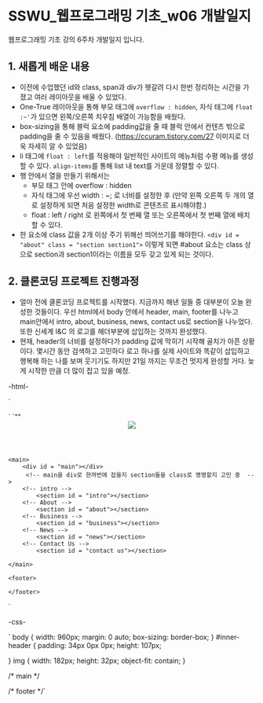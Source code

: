 # SSWU_웹프로그래밍 기초_w06 개발일지
웹프로그래밍 기초 강의 6주차 개발일지 입니다.


       
## 1. 새롭게 배운 내용

- 이전에 수업했던 id와 class, span과 div가 헷갈려 다시 한번 정리하는 시간을 가졌고 여러 레이아웃을 배울 수 있었다. 
- One-True 레이아웃을 통해 부모 태그에 `overflow : hidden`, 자식 태그에 `float :~'`가 있으면 왼쪽/오른쪽 치우침 배열이 가능함을 배웠다. 
- box-sizing을 통해 블럭 요소에 padding값을 줄 때 블럭 안에서 컨텐츠 밖으로 padding을 줄 수 있음을 배웠다. (https://ccuram.tistory.com/27 이미지로 더욱 자세히 알 수 있었음)
- li 태그에 `float : left`를 적용해야 일반적인 사이트의 메뉴처럼 수평 메뉴를 생성할 수 있다. `align-items`를 통해 list 내 text를 가운데 정렬할 수 있다. 
- 행 안에서 열을 만들기 위해서는 
  - 부모 태그 안에 overflow : hidden 
  - 자식 태그에 우선 width : ~; 로 너비를 설정한 후 (만약 왼쪽 오른쪽 두 개의 열로 설정하게 되면 처음 설정한 width로 콘텐츠르 표시해야함.)
  - float : left / right 로 왼쪽에서 첫 번째 열 또는 오른쪽에서 첫 번째 열에 배치할 수 있다. 
- 한 요소에 class 값을 2개 이상 주기 위해선 띄어쓰기를 해야한다. `<div id = "about" class = "section section1">` 이렇게 되면 #about 요소는 class 상으로 section과 section1이라는 이름을 모두 갖고 있게 되는 것이다.  

## 2. 클론코딩 프로젝트 진행과정 
- 얼마 전에 클론코딩 프로젝트를 시작했다. 지금까지 해낸 일들 중 대부분이 오늘 완성한 것들이다. 우선 html에서 body 안에서 header, main, footer를 나누고 main안에서 intro, about, business, news, contact us로 section을 나누었다. 또한 신세계 I&C 의 로고를 헤더부분에 삽입하는 것까지 완성했다. 
- 현재, header의 너비를 설정하다가 padding 값에 막히기 시작해 골치가 아픈 상황이다. 몇시간 동안 검색하고 고민하다 로고 하나를 실제 사이트와 똑같이 삽입하고 행복해 하는 나를 보며 웃기기도 하지만 21일 까지는 무조건 멋지게 완성할 거다. 늦게 시작한 만큼 더 많이 잡고 있을 예정.  

-html- 

`
<head>
    <meta charset="UTF-8">
    <meta http-equiv="X-UA-Compatible" content="IE=edge">
    <meta name="viewport" content="width=device-width, initial-scale=1.0">
    <link rel="stylesheet" href="https://cdn.jsdelivr.net/npm/reset-css@5.0.1/reset.min.css">
    <title> web-basics_clonecoding</title>
    <link rel="stylesheet" href="https://fonts.googleapis.com/icon?family=Material+Icons">
    <!-- Google icon 사용 하기 위해 -->
    <link rel="stylesheet" href="./css/main.css">
    <!-- css 연결 -->`
    `"<script defer src="./js/index.js"></script>"
    <!-- js 연결 -->
</head>

<body>
    <header>
        <div id = "header"></div>
        <div id = "inner-header"></div>
            <span id = "logo">
            <!-- <a href = "내가 만든 사이트" 아래에 함께 넣어서 로고 누르면 사이트로 이동할 수 있도록 -->
            <img id src ="https://shinsegae-inc.com/images/common/logo_sinc.png">
            </span>    
    </header>

    <main>
        <div id = "main"></div>
         <!-- main을 div로 한꺼번에 잡을지 section들을 class로 명명할지 고민 중  -->
        <!-- intro -->
            <section id = "intro"></section>
        <!-- About -->
            <section id = "about"></section>
        <!-- Business -->
            <section id = "business"></section>
        <!-- News -->
            <section id = "news"></section>
        <!-- Contact Us -->
            <section id = "contact us"></section>

    </main>

    <footer>

    </footer>
</body>
</html>`

-css-

`
body {
        width: 960px; 
        margin: 0 auto;
        box-sizing: border-box;
}
#inner-header {
    padding: 34px 0px 0px;
    height: 107px;
    
}
img {
    width: 182px;
    height: 32px;
    object-fit: contain;
}


/* main */

/* footer */`
